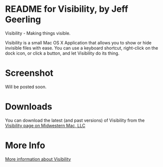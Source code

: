 # README for Visibility, by Jeff Geerling

Visibility - Making things visible.

Visibility is a small Mac OS X Application that allows you to show or hide invisible files with ease. You can use a keyboard shortcut, right-click on the dock icon, or click a button, and let Visibility do its thing.

# Screenshot

Will be posted soon.

# Downloads

You can download the latest (and past versions) of Visibility from the [Visibility page on Midwestern Mac, LLC](http://www.midwesternmac.com/visibility)

# More Info

[More information about Visibility](http://www.midwesternmac.com/visibility)